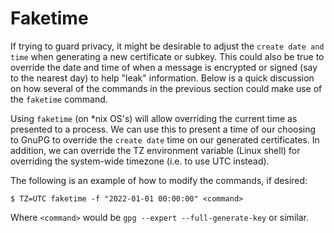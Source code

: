 # Faketime

If trying to guard privacy, it might be desirable to adjust the `create date and time` when generating a new
certificate or subkey. This could also be true to override the date and time of when a message is encrypted or signed
(say to the nearest day) to help "leak" information. Below is a quick discussion on how several of the commands in the
previous section could make use of the `faketime` command.

Using `faketime` (on *nix OS's) will allow overriding the current time as presented to a process. We can use this to
present a time of our choosing to GnuPG to override the `create date` time on our generated certificates. In addition,
we can override the TZ environment variable (Linux shell) for overriding the system-wide timezone (i.e. to use UTC
instead).

The following is an example of how to modify the commands, if desired:

```
$ TZ=UTC faketime -f "2022-01-01 00:00:00" <command>
```

Where `<command>` would be `gpg --expert --full-generate-key` or similar.
